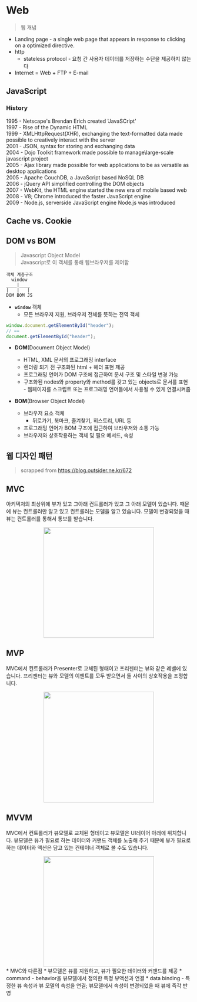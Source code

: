 # Web
> 웹 개념

* Landing page - a single web page that appears in response to clicking on a optimized directive.
* http
  * stateless protocol - 요청 간 사용자 데이터를 저장하는 수단을 제공하지 않는다
* Internet = Web + FTP + E-mail


## JavaScript

### History
1995 - Netscape's Brendan Erich created 'JavaSCript'\
1997 - Rise of the Dynamic HTML\
1999 - XMLHttpRequest(XHR), exchanging the text-formatted data made possible to creatively interact with the server\
2001 - JSON, syntax for storing and exchanging data\
2004 - Dojo Toolkit framework made possible to manage\large-scale javascript project\
2005 - Ajax library made possible for web applications to be as versatile as desktop applications\
2005 - Apache CouchDB, a JavaScript based NoSQL DB\
2006 - jQuery API simplified controlling the DOM objects\
2007 - WebKit, the HTML engine started the new era of mobile based web\
2008 - V8; Chrome introduced the faster JavaScript engine\
2009 - Node.js, serverside JavaScript engine Node.js was introduced


## Cache vs. Cookie


## DOM vs BOM

> Javascript Object Model\
> Javascript로 이 객체를 통해 웹브라우저를 제어함

```
객체 계층구조
  window
____|____
|   |   |
DOM BOM JS
```

* **`window`** 객체
  * 모든 브라우저 지원, 브라우저 전체를 뜻하는 전역 객체

```js
window.document.getElementById("header");
// == 
document.getElementById("header");
```

* **DOM**(Document Object Model)
  * HTML, XML 문서의 프로그래밍 interface
  * 렌더링 되기 전 구조화된 html + 헤더 표현 제공
  * 프로그래밍 언어가 DOM 구조에 접근하여 문서 구조 및 스타일 변경 가능
  * 구조화된 nodes와 property와 method를 갖고 있는 objects로 문서를 표현 - 웹페이지를 스크립트 또는 프로그래밍 언어들에서 사용될 수 있게 연결시켜줌
  
* **BOM**(Browser Object Model)
  * 브라우저 요소 객체
    * 뒤로가기, 북마크, 즐겨찾기, 히스토리, URL 등
  * 프로그래밍 언어가 BOM 구조에 접근하여 브라우저와 소통 가능
  * 브라우저와 상호작용하는 객체 및 필요 메서드, 속성


## 웹 디자인 패턴

> scrapped from https://blog.outsider.ne.kr/672

## MVC
아키텍처의 최상위에 뷰가 있고 그아래 컨트롤러가 있고 그 아래 모델이 있습니다. 때문에 뷰는 컨트롤러만 알고 있고 컨트롤러는 모델을 알고 있습니다. 모델이 변경되었을 때 뷰는 컨트롤러를 통해서 통보를 받습니다.
<center><img src="https://miro.medium.com/max/606/1*smJy5uFyF5qucw6_7svnQA.png" width="300"></center>

## MVP
MVC에서 컨트롤러가 Presenter로 교체된 형태이고 프리젠터는 뷰와 같은 레벨에 있습니다. 프리젠터는 뷰와 모델의 이벤트를 모두 받으면서 둘 사이의 상호작용을 조정합니다.
<center><img src="https://miro.medium.com/max/778/0*8ps4RHy13puZY4dK.png" width="300"></center>

## MVVM
MVC에서 컨트롤러가 뷰모델로 교체된 형테이고 뷰모델은 UI레이어 아래에 위치합니다. 뷰모델은 뷰가 필요로 하는 데이터와 커맨드 객체를 노출해 주기 때문에 뷰가 필요로하는 데이터와 액션은 담고 있는 컨테이너 객체로 볼 수도 있습니다.
<center><img src="https://miro.medium.com/max/3402/1*A3cX-CgXms4wJcGYg4qWVQ.png" width="300"></center>
* MVC와 다른점
  * 뷰모델은 뷰를 지원하고, 뷰가 필요한 데이터와 커맨드를 제공
  * command - behavior을 뷰모델에서 정의한 특정 뷰액션과 연결
  * data binding - 특정한 뷰 속성과 뷰 모델의 속성을 연결; 뷰모델에서 속성이 변경되었을 때 뷰에 즉각 반영
